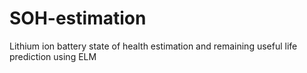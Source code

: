 # SOH-estimation
Lithium ion battery state of health estimation and remaining useful life prediction using ELM
